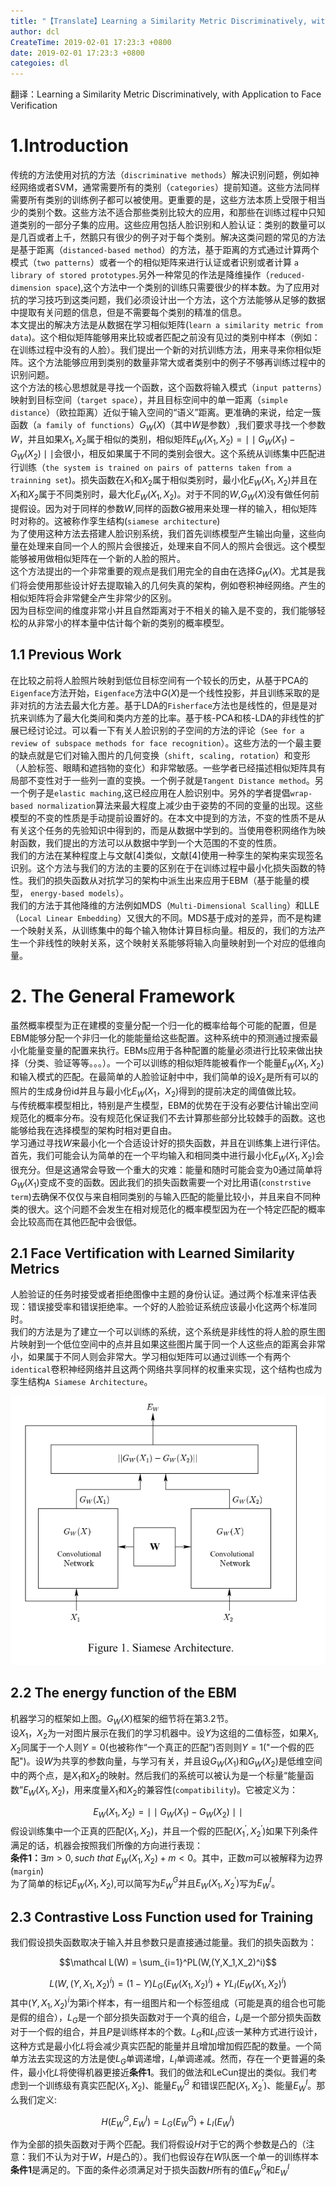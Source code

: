 ```yaml
---
title: "【Translate】Learning a Similarity Metric Discriminatively, with Application to Face Verification"
author: dcl
CreateTime: 2019-02-01 17:23:3 +0800
date: 2019-02-01 17:23:3 +0800
categoies: dl
---
```


翻译：Learning a Similarity Metric Discriminatively, with Application to Face Verification
<!--more-->
# 1.Introduction
传统的方法使用对抗的方法（`discriminative methods`）解决识别问题，例如神经网络或者SVM，通常需要所有的类别（`categories`）提前知道。这些方法同样需要所有类别的训练例子都可以被使用。更重要的是，这些方法本质上受限于相当少的类别个数。这些方法不适合那些类别比较大的应用，和那些在训练过程中只知道类别的一部分子集的应用。这些应用包括人脸识别和人脸认证：类别的数量可以是几百或者上千，然鹅只有很少的例子对于每个类别。解决这类问题的常见的方法是基于距离（`distanced-based method`）的方法，基于距离的方式通过计算两个模式（`two patterns`）或者一个的相似矩阵来进行认证或者识别或者计算 `a library of stored prototypes`.另外一种常见的作法是降维操作（`reduced-dimension space`),这个方法中一个类别的训练只需要很少的样本数。为了应用对抗的学习技巧到这类问题，我们必须设计出一个方法，这个方法能够从足够的数据中提取有关问题的信息，但是不需要每个类别的精准的信息。<br/>
本文提出的解决方法是从数据在学习相似矩阵(`learn a similarity metric from data`)。这个相似矩阵能够用来比较或者匹配之前没有见过的类别中样本（例如：在训练过程中没有的人脸）。我们提出一个新的对抗训练方法，用来寻来你相似矩阵。这个方法能够应用到类别的数量非常大或者类别中的例子不够再训练过程中的识别问题。<br/>
这个方法的核心思想就是寻找一个函数，这个函数将输入模式（`input patterns`）映射到目标空间（`target space`），并且目标空间中的单一距离（`simple distance`）（欧拉距离）近似于输入空间的“语义”距离。更准确的来说，给定一簇函数（`a family of functions`）$G_W(X)$（其中$W$是参数）,我们要求寻找一个参数$W$，并且如果$X_1,X_2$属于相似的类别，相似矩阵$E_W(X_1,X_2) = \mid\mid G_W(X_1) - G_W(X_2) \mid\mid$会很小，相反如果属于不同的类别会很大。这个系统从训练集中匹配进行训练（`the system is trained on pairs of patterns taken from a trainning set`)。损失函数在$X_1$和$X_2$属于相似类别时，最小化$E_W(X_1,X_2)$并且在$X_1$和$X_2$属于不同类别时，最大化$E_W(X_1, X_2)$。对于不同的$W$,$G_W(X)$没有做任何前提假设。因为对于同样的参数$W$,同样的函数$G$被用来处理一样的输入，相似矩阵时对称的。这被称作孪生结构(`siamese architecture`)<br/>
为了使用这种方法去搭建人脸识别系统，我们首先训练模型产生输出向量，这些向量在处理来自同一个人的照片会很接近，处理来自不同人的照片会很远。这个模型能够被用做相似矩阵在一个新的人脸的照片。<br/>
这个方法提出的一个非常重要的观点是我们用完全的自由在选择$G_W(X)$。尤其是我们将会使用那些设计好去提取输入的几何失真的架构，例如卷积神经网络。产生的相似矩阵将会非常健全产生非常少的区别。<br/>
因为目标空间的维度非常小并且自然距离对于不相关的输入是不变的，我们能够轻松的从非常小的样本量中估计每个新的类别的概率模型。
## 1.1 Previous Work
在比较之前将人脸照片映射到低位目标空间有一个较长的历史，从基于PCA的`Eigenface`方法开始，`Eigenface`方法中$G(X)$是一个线性投影，并且训练采取的是非对抗的方法去最大化方差。基于LDA的`Fisherface`方法也是线性的，但是是对抗来训练为了最大化类间和类内方差的比率。基于核-PCA和核-LDA的非线性的扩展已经讨论过。可以看一下有关人脸识别的子空间的方法的评论（`See for a review of subspace methods for face recognition`）。这些方法的一个最主要的缺点就是它们对输入图片的几何变换（`shift, scaling, rotation`）和变形（人脸标签、眼睛和遮挡物的变化）和非常敏感。一些学者已经描述相似矩阵具有局部不变性对于一些列一直的变换。一个例子就是`Tangent Distance method`。另一个例子是`elastic maching`,这已经应用在人脸识别中。另外的学者提倡`wrap-based normalization`算法来最大程度上减少由于姿势的不同的变量的出现。这些模型的不变的性质是手动提前设置好的。在本文中提到的方法，不变的性质不是从有关这个任务的先验知识中得到的，而是从数据中学到的。当使用卷积网络作为映射函数，我们提出的方法可以从数据中学到一个大范围的不变的性质。<br/>
我们的方法在某种程度上与文献[4]类似，文献[4]使用一种孪生的架构来实现签名识别。这个方法与我们的方法的主要的区别在于在训练过程中最小化损失函数的特性。我们的损失函数从对抗学习的架构中派生出来应用于EBM（基于能量的模型， `energy-based models`）。<br/>
我们的方法于其他降维的方法例如MDS（`Multi-Dimensional Scalling`）和LLE（`Local Linear Embedding`）又很大的不同。MDS基于成对的差异，而不是构建一个映射关系，从训练集中的每个输入物体计算目标向量。相反的，我们的方法产生一个非线性的映射关系，这个映射关系能够将输入向量映射到一个对应的低维向量。

# 2. The General Framework
虽然概率模型为正在建模的变量分配一个归一化的概率给每个可能的配置，但是EBM能够分配一个非归一化的能能量给这些配置。这种系统中的预测通过搜索最小化能量变量的配置来执行。EBMs应用于各种配置的能量必须进行比较来做出抉择（分类、验证等等。。。）。一个可以训练的相似矩阵能被看作一个能量$E_W(X_1,X_2)$和输入模式的匹配。在最简单的人脸验证射中中，我们简单的设$X_2$是所有可以的照片的生成身份id并且与最小化$E_W(X_1，X_2)$得到的提前决定的阈值做比较。<br/>
与传统概率模型相比，特别是产生模型，EBM的优势在于没有必要估计输出空间规范化的概率分布。没有规范化保证我们不去计算那些部分比较棘手的函数。这也能够给我在选择模型的架构时相对更自由。<br/>
学习通过寻找$W$来最小化一个合适设计好的损失函数，并且在训练集上进行评估。首先，我们可能会认为简单的在一个平均输入和相同类中进行最小化$E_W(X_1,X_2)$会很充分。但是这通常会导致一个重大的灾难：能量和随时可能会变为0通过简单将$G_W(X_1)$变成不变的函数。因此我们的损失函数需要一个对比用语(`constrstive term`)去确保不仅仅与来自相同类别的与输入匹配的能量比较小，并且来自不同种类的很大。这个问题不会发生在相对规范化的概率模型因为在一个特定匹配的概率会比较高而在其他匹配中会很低。
## 2.1 Face Vertification with Learned Similarity Metrics
人脸验证的任务时接受或者拒绝图像中主题的身份认证。通过两个标准来评估表现：错误接受率和错误拒绝率。一个好的人脸验证系统应该最小化这两个标准同时。<br/>
我们的方法是为了建立一个可以训练的系统，这个系统是非线性的将人脸的原生图片映射到一个低位空间中的点并且如果这些图片属于同一个人这些点的距离会非常小，如果属于不同人则会非常大。学习相似矩阵可以通过训练一个有两个`identical`卷积神经网络并且这两个网络共享同样的权重来实现，这个结构也成为孪生结构`A Siamese Architecture`。

!['img'](../images/siamese.png)
## 2.2 The energy function of the EBM
机器学习的框架如上图。$G_W(X)$框架的细节将在第3.2节。<br>
设$X_1，X_2$为一对图片展示在我们的学习机器中。设$Y$为这组的二值标签，如果$X_1,X_2$同属于一个人则$Y=0$(也被称作“一个真正的匹配”)否则则$Y=1$("一个假的匹配")。设$W$为共享的参数向量，与学习有关，并且设$G_W(X_1)$和$G_W(X_2)$是低维空间中的两个点，是$X_1$和$X_2$的映射。然后我们的系统可以被认为是一个标量“能量函数”$E_W(X_1,X_2)$，用来度量$X_1$和$X_2$的兼容性(`compatibility`)。它被定义为：

$$E_W(X_1, X_2) = \mid\mid G_W(X_1) - G_W(X_2) \mid\mid$$
假设训练集中一个正真的匹配$(X_1, X_2)$，并且一个假的匹配$(X_1^{'}, X_2^{'})$如果下列条件满足的话，机器会按照我们所像的方向进行表现：<br/>
<b>条件1：</b>$\exists m \gt 0, such\ that\ E_W(X_1,X_2) + m \lt 0$。其中，正数$m$可以被解释为边界(`margin`)<br>
为了简单的标记$E_W(X_1,X_2)$,可以简写为$E_W^G$并且$E_W(X_1,X_2^{'})$写为$E_W^I$。

## 2.3 Contrastive Loss Function used for Training
我们假设损失函数取决于输入并且参数只是直接通过能量。我们的损失函数为：<br/>

$$\mathcal L(W) = \sum_{i=1}^PL(W,(Y,X_1,X_2)^i)$$

$$L(W,(Y,X_1,X_2)^i) = (1-Y)L_G(E_W(X_1,X_2)^i) + YL_I(E_W(X_1,X_2)^i)$$
其中$(Y,X_1,X_2)^i$为第i个样本，有一组图片和一个标签组成（可能是真的组合也可能是假的组合），$L_G$是一个部分损失函数对于一个真的组合，$L_I$是一个部分损失函数对于一个假的组合，并且$P$是训练样本的个数。$L_G$和$L_I$应该一某种方式进行设计，这种方式是最小化$L$将会减少真实匹配的能量并且增加增加假匹配的数量。一个简单方法去实现这的方法是使$L_G$单调递增，$L_I$单调递减。然而，存在一个更普遍的条件，最小化$L$将使得机器更接近<b>条件1</b>。我们的做法和LeCun提出的类似。我们考虑到一个训练级有真实匹配$(X_1, X_2)$、能量$E_W^G$ 和错误匹配$(X_1,X_2^{'})$、能量$E_W^I$。那么我们定义:<br>

$$H(E_W^G,E_W^I) = L_G(E_W^G) + L_I(E_W^I)$$

作为全部的损失函数对于两个匹配。我们将假设$H$对于它的两个参数是凸的（注意：我们不认为对于$W$，$H$是凸的）。我们也假设存在$W$队医一个单一的训练样本<b>条件1</b>是满足的。下面的条件必须满足对于损失函数$H$所有的值$E_W^G$和$E_W^I$